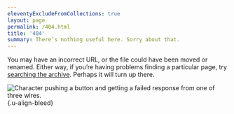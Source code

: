```yaml
---
eleventyExcludeFromCollections: true
layout: page
permalink: /404.html
title: '404'
summary: There’s nothing useful here. Sorry about that.
---
```

You may have an incorrect URL, or the file could have been moved or renamed. Either way, if you’re having problems finding a particular page, try [searching the archive](/archive). Perhaps it will turn up there.

![Character pushing a button and getting a failed response from one of three wires.](/assets/vectors/404.svg "Illustration: Waldo Pancake")
{.u-align-bleed}
